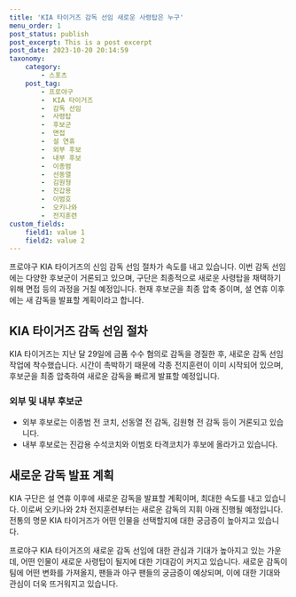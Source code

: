```yaml
---
title: 'KIA 타이거즈 감독 선임 새로운 사령탑은 누구'
menu_order: 1
post_status: publish
post_excerpt: This is a post excerpt
post_date: 2023-10-20 20:14:59
taxonomy:
    category:
        - 스포츠
    post_tag:
        - 프로야구
        -  KIA 타이거즈
        -  감독 선임
        -  사령탑
        -  후보군
        -  면접
        -  설 연휴
        -  외부 후보
        -  내부 후보
        -  이종범
        -  선동열
        -  김원형
        -  진갑용
        -  이범호
        -  오키나와
        -  전지훈련
custom_fields:
    field1: value 1
    field2: value 2
---
```



프로야구 KIA 타이거즈의 신임 감독 선임 절차가 속도를 내고 있습니다. 이번 감독 선임에는 다양한 후보군이 거론되고 있으며, 구단은 최종적으로 새로운 사령탑을 채택하기 위해 면접 등의 과정을 거칠 예정입니다. 현재 후보군을 최종 압축 중이며, 설 연휴 이후에는 새 감독을 발표할 계획이라고 합니다.

## KIA 타이거즈 감독 선임 절차
KIA 타이거즈는 지난 달 29일에 금품 수수 혐의로 감독을 경질한 후, 새로운 감독 선임 작업에 착수했습니다. 시간이 촉박하기 때문에 각종 전지훈련이 이미 시작되어 있으며, 후보군을 최종 압축하여 새로운 감독을 빠르게 발표할 예정입니다.

### 외부 및 내부 후보군
- 외부 후보로는 이종범 전 코치, 선동열 전 감독, 김원형 전 감독 등이 거론되고 있습니다.
- 내부 후보로는 진갑용 수석코치와 이범호 타격코치가 후보에 올라가고 있습니다.

## 새로운 감독 발표 계획
KIA 구단은 설 연휴 이후에 새로운 감독을 발표할 계획이며, 최대한 속도를 내고 있습니다. 이로써 오키나와 2차 전지훈련부터는 새로운 감독의 지휘 아래 진행될 예정입니다. 전통의 명문 KIA 타이거즈가 어떤 인물을 선택할지에 대한 궁금증이 높아지고 있습니다.

프로야구 KIA 타이거즈의 새로운 감독 선임에 대한 관심과 기대가 높아지고 있는 가운데, 어떤 인물이 새로운 사령탑이 될지에 대한 기대감이 커지고 있습니다. 새로운 감독이 팀에 어떤 변화를 가져올지, 팬들과 야구 팬들의 궁금증이 예상되며, 이에 대한 기대와 관심이 더욱 뜨거워지고 있습니다.
